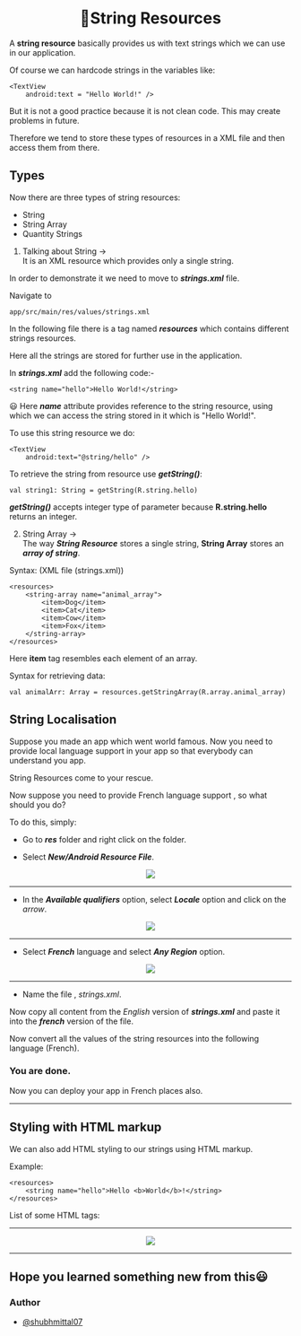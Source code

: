 
# <div align="center">📱String Resources</div>

A **string resource** basically provides us with text strings which we can use in our application.

Of course we can hardcode strings in the variables like:

```
<TextView
    android:text = "Hello World!" />
```

But it is not a good practice because it is not clean code. This may create problems in future.

Therefore we tend to store these types of resources in a XML file and then access them from there.

## Types
Now there are three types of string resources:
* String
* String Array
* Quantity Strings

1. Talking about String -><br>
It is an XML resource which provides only a single string.

In order to demonstrate it we need to move to _**strings.xml**_ file.

Navigate to

```
app/src/main/res/values/strings.xml
```
In the following file there is a tag named _**resources**_ which contains different strings resources.

Here all the strings are stored for further use in the application.

In _**strings.xml**_ add the following code:-

```
<string name="hello">Hello World!</string>
```
😃 Here _**name**_ attribute provides reference to the string resource, using which we can access the string stored in it which is "Hello World!".

To use this string resource we do:

```
<TextView
    android:text="@string/hello" />
```
To retrieve the string from resource use _**getString()**_:
```
val string1: String = getString(R.string.hello)
```
_**getString()**_ accepts integer type of parameter because **R.string.hello** returns an integer.

2. String Array -><br>
The way _**String Resource**_ stores a single string, **String Array** stores an _**array of string**_.

Syntax: (XML file (strings.xml))

```
<resources>
    <string-array name="animal_array">
        <item>Dog</item>
        <item>Cat</item>
        <item>Cow</item>
        <item>Fox</item>
    </string-array>
</resources>
```
Here **item** tag resembles each element of an array.

Syntax for retrieving data:

```
val animalArr: Array = resources.getStringArray(R.array.animal_array)
```

## String Localisation

Suppose you made an app which went world famous. Now you need to provide local language support in your app so that everybody can understand you app.

String Resources come to your rescue.

Now suppose you need to provide French language support , so what should you do?

To do this, simply:
* Go to _**res**_ folder and right click on the folder.

* Select _**New/Android Resource File**_.

<p align = "center">
<img src ="https://user-images.githubusercontent.com/59731205/136092643-4e4c70d4-44fe-4c8e-9d82-d343d107ff37.png">
<p/>
<hr>

* In the _**Available qualifiers**_ option, select _**Locale**_ option and click on the _arrow_.

<p align = "center">
<img src ="https://user-images.githubusercontent.com/59731205/136092943-6f6e878f-745c-4d34-8b75-bcf460a2e714.png">
<p/>
<hr>


* Select _**French**_ language and select _**Any Region**_ option.

<p align = "center">
<img src ="https://user-images.githubusercontent.com/59731205/136093206-7be9c5cf-17cc-4cab-978b-d89015204a85.png">
<p/>
<hr>

* Name the file , _strings.xml_.

Now copy all content from the _English_ version of _**strings.xml**_ and paste it into the _**french**_ version of the file.

Now convert all the values of the string resources into the following language (French).

### You are done.
Now you can deploy your app in French places also.
<hr>

## Styling with HTML markup

We can also add HTML styling to our strings using HTML markup.

Example:

```
<resources>
    <string name="hello">Hello <b>World</b>!</string>
</resources>
```
List of some HTML tags:

<hr>
<p align = "center">
<img src ="https://user-images.githubusercontent.com/59731205/136092013-8a407f58-b057-41d0-bc27-aaa246384fa4.png">
<p/>
<hr>

## Hope you learned something new from this😃


### Author
* [@shubhmittal07](https://github.com/shubhmittal07)
